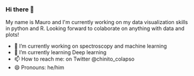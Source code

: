 ### Hi there 👋

My name is Mauro and I'm currently working on my data visualization skills in python and R. Looking forward to colaborate on anything with data and plots!
- 🔭 I’m currently working on spectroscopy and machine learning
- 🌱 I’m currently learning Deep learning
- 📫 How to reach me: on Twitter @chinito_colapso
- 😄 Pronouns: he/him
<!--
**maurocolapso/maurocolapso** is a ✨ _special_ ✨ repository because its `README.md` (this file) appears on your GitHub profile.

Here are some ideas to get you started:


- 👯 I’m looking to collaborate on ...
- 🤔 I’m looking for help with ...
- 💬 Ask me about ...
- 📫 How to reach me: ...
- 😄 Pronouns: he/him
- ⚡ Fun fact: ...
-->
